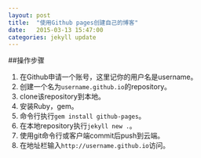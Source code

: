 ```yaml
---
layout: post
title:  "使用Github pages创建自己的博客"
date:   2015-03-13 15:47:00
categories: jekyll update
---
```

##操作步骤
1. 在Github申请一个账号，这里记你的用户名是username。
2. 创建一个名为`username.github.io`的repository。
3. clone该repository到本地。
4. 安装Ruby，gem。
5. 命令行执行`gem install github-pages`。
6. 在本地repository执行`jekyll new .`。
7. 使用git命令行或客户端commit后push到云端。
8. 在地址栏输入`http://username.github.io`访问。